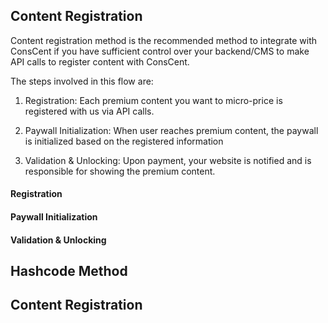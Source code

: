 ## Content Registration

Content registration method is the recommended method to integrate with ConsCent if you have sufficient control over your backend/CMS to make API calls to register content with ConsCent.

The steps involved in this flow are:

1. Registration: Each premium content you want to micro-price is registered with us via API calls.

2. Paywall Initialization: When user reaches premium content, the paywall is initialized based on the registered information

3. Validation & Unlocking: Upon payment, your website is notified and is responsible for showing the premium content.

#### Registration

#### Paywall Initialization

#### Validation & Unlocking

## Hashcode Method

## Content Registration
